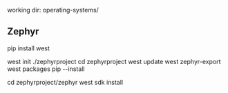 working dir: operating-systems/

## Zephyr

pip install west

west init ./zephyrproject
cd zephyrproject
west update
west zephyr-export
west packages pip --install

cd zephyrproject/zephyr
west sdk install
